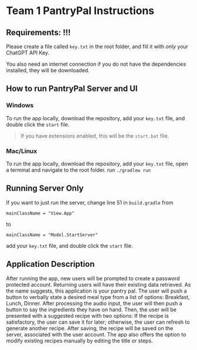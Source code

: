 # Team 1 PantryPal Instructions


## Requirements: !!!

 Please create a file called `key.txt` in the root folder, and fill it with *only* your ChatGPT API Key.

 You also need an internet connection if you do not have the dependencies installed, they will be downloaded.

## How to run PantryPal Server and UI
### Windows
To run the app locally, download the repository, add your `key.txt` file, and double click the `start` file.
 > If you have extensions enabled, this will be the     `start.bat` file. 


### Mac/Linux
To run the app locally, download the repository, add your `key.txt` file, open a terminal and navigate to the root folder. run `./gradlew run`




## Running Server Only
If you want to just run the server, change line 51 in `build.gradle` from 
``` 
mainClassName = "View.App"
```
to 
``` 
mainClassName = "Model.StartServer"
```
add your `key.txt` file, and double click the `start` file.

## Application Description

After running the app, new users will be prompted to create a password protected account. Returning users will have their existing data retrieved. As the name suggests, this application is your pantry pal. The user will push a button to verbally state a desired meal type from a list of options: Breakfast, Lunch, Dinner. After processing the audio input, the user will then push a button to say the ingredients they have on hand. Then, the user will be presented with a suggested recipe with two options: If the recipe is satisfactory, the user can save it for later; otherwise, the user can refresh to generate another recipe. After saving, the recipe will be saved on the server, associated with the user account. The app also offers the option to modify existing recipes manually by editing the title or steps. 